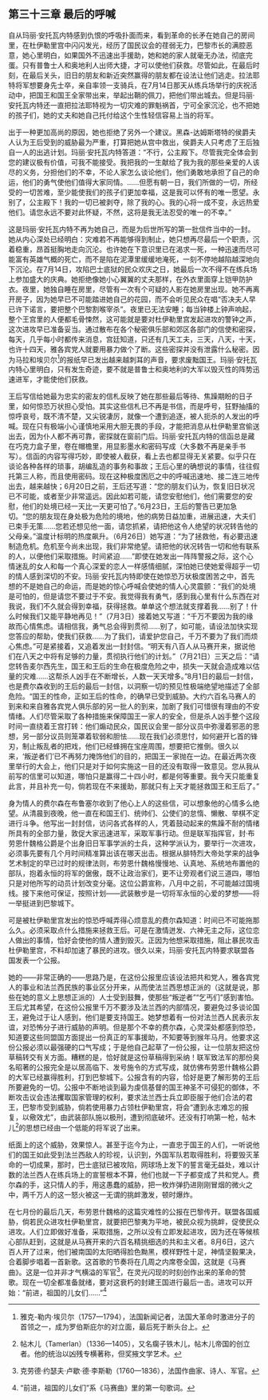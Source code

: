 ## 第三十三章 最后的呼喊

自从玛丽·安托瓦内特感到仇恨的呼吸扑面而来，看到革命的长矛在她自己的房间里，在杜伊勒里宫中闪闪发光，经历了国民议会的荏弱无力，巴黎市长的满腔恶意，她心里明白，如果国外不迅速出手援助，她和她的家人就毫无办法，彻底完蛋。只有普鲁士人和奥地利人出师大捷，才可以使他们获救。尽管如此，在最后时刻，在最后关头，旧日的朋友和新近突然赢得的朋友都在设法让他们逃走。拉法耶特将军想要身先士卒，亲自率领一支骑兵，在7月14日那天从练兵场举行的庆祝活动中，把国王和国王全家带出来，举起出鞘的佩刀，把他们带出城去。但是玛丽·安托瓦内特还一直把拉法耶特视为一切灾难的罪魁祸首，宁可全家沉沦，也不把她的孩子们，她的丈夫和她自己托付给这个生性轻信容易上当的将军。

出于一种更加高尚的原因，她也拒绝了另外一个建议。黑森-达姆斯塔特的侯爵夫人认为王后受到的威胁最为严重，打算把她从宫中救出，侯爵夫人只考虑了王后独自一人的出逃计划。玛丽·安托瓦内特答道：“不行，公主殿下。尽管我完全体会到您的建议极有价值，可我不能接受。我把我的一生献给了我为我的那些亲爱的人该尽的义务，分担他们的不幸，不论人家怎么谈论他们，他们勇敢地承担了自己的命运，他们的勇气使他们值得大家同情。……但愿有朝一日，我们所做的一切，所经受的一切苦难，至少能使我们的孩子们更加幸福，这是我可以怀有的唯一愿望。永别了，公主殿下！我的一切已被剥夺，除了我的心。我的心将一成不变，永远热爱他们。请您永远不要对此怀疑，不然，这将是我无法忍受的唯一的不幸。”

这是玛丽·安托瓦内特不再为她自己，而是为后世所写的第一批信件当中的一封。她从内心深处已经明白：灾难若不再能够得到制止，她只想再尽最后一个职责，沉着稳重，昂首挺胸地走向沉沦。也许她在下意识里已在渴求一死，一种迅速而尽可能富有英雄气概的死亡，而不是陷在泥潭里缓缓地淹死，一刻不停地越陷越深地向下沉沦。在7月14日，攻陷巴士底狱的民众欢庆之日，她最后一次不得不在练兵场上参加盛大的庆典。她拒绝像她小心翼翼的丈夫那样，在外衣里面穿上铠甲防护衣。夜里，她独自睡在房里，尽管有一次有个可疑的人影在她房里出现。她不再离开房子，因为她早已不可能踏进她自己的花园，而不会听见民众在唱“否决夫人早已许下诺言，要把整个巴黎割喉宰杀”。夜里已无法安睡；每当钟楼上钟声响起，整个王宫里的人便都毛骨悚然，这可能就是要对杜伊勒里宫发起进攻的警钟之声，这次进攻早已准备妥当。通过散布在各个秘密俱乐部和郊区各部门的信使和密探，每天，几乎每小时都传来消息，宫廷知道，只还有几天工夫，三天，八天，十天，也许十四天，雅各宾党人就要用暴力做个了断。这些密探并没有泄露什么秘密。因为马拉和埃贝尔[^1]的报纸早已发出越来越刺耳的声音，要求废黜国王。玛丽·安托瓦内特心里明白，只有发生奇迹，要不就是普鲁士和奥地利的大军以毁灭性的阵势迅速进军，才能使他们获救。

王后写信给她最为忠实的密友的信札反映了她在那些最后等待、焦躁期盼的日子里，如何惊恐万状担心受怕。其实这些信札已不再是书信，而是呼号，狂野抽搐的惊呼哀号，既不清不楚，又尖锐凄厉，就像一个遭到追逐，被人扼杀的人发出的呼喊。现在只有极端小心谨慎地采用大胆无畏的手段，才能把消息从杜伊勒里宫偷送出去，因为仆人都不再可靠，密探就在窗前门后。玛丽·安托瓦内特的信函总是藏在巧克力盒子里，卷在帽檐里，用显影墨水和密码写成（大多数不再是亲手书写）。信函的内容写得巧妙，即使被人截获，看上去也都显得无关紧要。似乎只在谈论各种各样的琐事，胡编乱造的事务和事故；王后心里的确想说的事情，往往假托第三人称，而且使用密码。现在这种极度困厄之中的呼喊迅速地、接二连三地传出去，越来越快；6月20日之前，王后还写道：“您的朋友们认为，恢复旧日状况已不可能，或者至少非常遥远。因此如若可能，请您安慰他们，他们需要您的安慰，他们的处境已经一天比一天更可怕了。”6月23日，王后的警告已更加急切。“您的朋友现在身处极为危险的境地，他的病势日益加重，进展迅速，大夫们已束手无策……您若还想见他一面，请您抓紧，请把他这令人绝望的状况转告他的父母亲。”温度计标明的热度飙升。（6月26日）她写道：“为了拯救他，有必要迅速制造危机。危机至今尚未出现，我们非常绝望。请把他的状况转告一切和他有联系的人，以便他们采取措施。时间紧迫……”即使在她发出一阵阵警报之际，这个心情迷乱的女人和每一个真心深爱的恋人一样感情细腻，深怕她已使她爱得超乎一切的情人感到深切的不安。玛丽·安托瓦内特即使在她惊恐万状极度困苦之中，首先想的不是她自己的命运，而是她的惊心呼喊会使她的情人心灵震颤：“我们的处境是可怕的，但是请您不要过于不安。我觉得我有勇气，感到我心里有什么东西在对我说，我们不久就会得到幸福，获得拯救。单单这个想法就支撑着我……别了！什么时候我们又能平静地再见！”（7月3日）接着她又写道：“千万不要因为我的缘故而心情焦虑。请相信我，勇气总会得到贯彻……别了，如可能，请设法加快实现您答应的帮助，使我们获救……为了我们，请爱护您自己，千万不要为了我们而烦心焦虑。”可是紧接着，又追着发出一封封信。“明天有八百人从马赛开来，据说他们在八天之中将有足够的力量，贯彻执行他们的计划。”（7月21日）三天之后：“请您转告麦尔西先生，国王和王后的生命在极度危险之中，损失一天就会造成难以估量的灾难……这帮杀人凶手在不断增长，人数一天天增多。”8月1日的最后一封信，也是费尔森收到的王后的最后一封信，以洞察一切的预见性极端绝望地描述了全部危险。“国王的性命，正如王后的性命，的确早已受到威胁。大约六百名马赛人的到来和来自雅各宾党人俱乐部的另一批人的到来，加剧了我们可惜很有理由的不安情绪。人们尽管采取了各种措施来保障国王一家人的安全，但是杀人凶手整个这段时间一直绕着王宫打转：他们煽动民众，国民议会里一部分议员中弥漫着邪恶的思想，另一部分议员则笼罩着软弱和胆怯……现在我们必须思忖，如何避开匕首的锋刃，制止叛乱者的把戏，他们已经蜂拥在宝座周围，想要把它推倒。很久以来，‘叛逆者们’已不再努力掩饰他们的目的，把国王一家抛在一边。在最近两次夜里举行的大会上，他们只是对于如何实施这一目的还没有取得一致意见。您从我从前写的信里可以知道，哪怕只是赢得二十四小时，都是何等重要。我今天只能重复此言，并且补充一句，倘若现在不来援助，那就只有上天才能拯救国王和王后了。”

身为情人的费尔森在布鲁塞尔收到了他心上人的这些信，可以想象他的心情多么绝望。从清晨到夜晚，他一直在和国王们、统帅们、公使们的怠惰、懒散、举棋不定进行斗争。他写出一封封信，访问各式各样的人，凭着鼓动起来的焦躁不耐的情绪所具有的全部力量，敦促大家迅速进军，采取军事行动。但是联军指挥官，封·布劳恩什魏格公爵是个出身旧日军事学派的士兵，这种学派认为，要举行一次进攻，必须事先要有几个月时间精准算出该在哪天出击。根据从腓特烈大帝处学来的战争艺术制定的早已过时的规律法则，布劳恩什魏格慢慢地、认真地、系统地布置他的部队，抱着永恒的将军的倨傲，既不让政治家们，更不让旁观者们说三道四，哪怕只是对他所写的动员计划改变分毫。这位公爵宣称，八月中之前，不可能越过国境线。接下来他可保证，按照计划——武装散步是一切将军永恒的心爱的梦想——将一举挺进到巴黎城下。

可是被杜伊勒里宫发出的惊恐呼喊弄得心烦意乱的费尔森知道：时间已不可能拖那么久。必须采取点什么措施来拯救王后。可是在激情迸发、六神无主之际，这位恋人做出的事情，恰好会使他的情人遭到毁灭。正因为他想采取措施，阻止暴民攻击杜伊勒里宫，不料却加速了暴民的进攻。很久以来，玛丽·安托瓦内特要求联盟各国发表一个公报。

她的——非常正确的——思路乃是，在这份公报里应该设法把共和党人，雅各宾党人的事业和法兰西民族的事业区分开来，从而使法兰西思想正派的（这就是说，那些在她的意义上思想正派的）人士受到鼓舞，使那些“叛逆者”“乞丐们”感到害怕。王后尤其希望，在这份公报里千万不要涉及法兰西的内部情况，要避免过多谈论国王，避免过于让人感到，他们是要支持国王。她梦想着有一份对法兰西人民表示友谊，对恐怖分子进行威胁的声明。但是那个不幸的费尔森，心灵深处都感到惊恐，知道要这些同盟国方面提出一份真正的军事援助，不知要等到猴年马月。他要求这份公报必须以最强硬的口气写成；于是他自己起草了一份公报，让一位朋友把这份草稿转交有关方面。糟糕的是，恰好就是这份草稿得到采纳！联军致法军的那份臭名昭著的公报完全是以居高临下、发号施令的方式写成，就仿佛布劳恩什魏格公爵的大军已经赢得胜利，打到巴黎城下。公报含有的内容，恰好是更了解形势的王后所要避免的一切。公报中不断地谈到最为虔信基督的国王神圣不可侵犯的御体，不断攻击议会违法攫取国家管理的权利，要求法兰西士兵立即臣服于他们合法的君王，巴黎市受到威胁，倘若使用暴力占领杜伊勒里宫，将会“遭到永志难忘的报复，以儆效尤”，由武装部队施以极刑，遭到彻底破坏。还没有打响第一枪，帖木儿[^2]的思想已经由一个低能的将军说了出来。

纸面上的这个威胁，效果惊人。甚至于迄今为止，一直忠于国王的人们，一听说他们的国王如此受到法兰西敌人的珍视，认识到，外国军队若取得胜利，将要毁灭革命的一切成果，那时，巴士底狱已被攻陷，网球场上发下的誓言毫无益处，难以计数的法兰西人在练兵场上的宣誓根本不算，他们也就一下子都变成了共和党人。费尔森的手，这只情人的手，用这愚蠢的威胁，把一枚炸弹扔进刚刚冒烟的微火之中，两千万人的这一怒火被这一无谓的挑衅激发，顿时爆炸。

在七月份的最后几天，布劳恩什魏格的这篇灾难性的公报在巴黎传开。联盟各国威胁，倘若民众进攻杜伊勒里宫，就要把巴黎夷为平地，被民众视为挑衅，促使民众进攻。人们立即做好准备，采取措施，之所以没有立即发起进攻，因为还在等候核心部队赶到，这就是从马赛开来的六百名精挑细选的共和主义者。8月6日，这六百人开了过来，他们被南国的太阳晒得脸色黝黑，模样野性十足，神情坚毅果决，合着脚步唱着一首新歌。这首歌的节奏将在几周之内席卷全国，这就是《马赛曲》。这是一位并非才气横溢的军官[^3]，在灵光闪现的时刻创作出来的革命的赞歌。现在一切全都准备就绪，要对这衰朽的封建王国进行最后一击。进攻可以开始：“前进，祖国的儿女们……”[^4]

[^1]: 雅克-勒内·埃贝尔（1757—1794），法国新闻记者，法国大革命时激进分子的首领之一，成为罗伯斯庇尔的对立面，最后死于断头台上。
[^2]: 帖木儿（Tamerlan）（1336—1405），又名瘸子铁木儿，帖木儿帝国的创立者。他的统治以凶残专横著称，但奖掖文学艺术。
[^3]: 克劳德·约瑟夫·卢歇·德·李斯勒（1760—1836），法国作曲家、诗人、军官。
[^4]: “前进，祖国的儿女们”系《马赛曲》里的第一句歌词。
